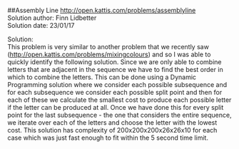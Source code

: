 ##Assembly Line
http://open.kattis.com/problems/assemblyline  
Solution author: Finn Lidbetter  
Solution date: 23/01/17  

Solution:  
This problem is very similar to another problem that we recently saw (http://open.kattis.com/problems/mixingcolours) and so I was able to quickly identify the following solution. Since we are only able to combine letters that are adjacent in the sequence we have to find the best order in which to combine the letters. This can be done using a Dynamic Programming solution where we consider each possible subsequence and for each subsequence we consider each possible split point and then for each of these we calculate the smallest cost to produce each possible letter if the letter can be produced at all. Once we have done this for every split point for the last subsequence - the one that considers the entire sequence, we iterate over each of the letters and choose the letter with the lowest cost. This solution has complexity of 200x200x200x26x26x10 for each case which was just fast enough to fit within the 5 second time limit.
